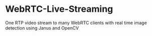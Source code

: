 # WebRTC-Live-Streaming
One RTP video stream to many WebRTC clients with real time image detection using Janus and OpenCV
